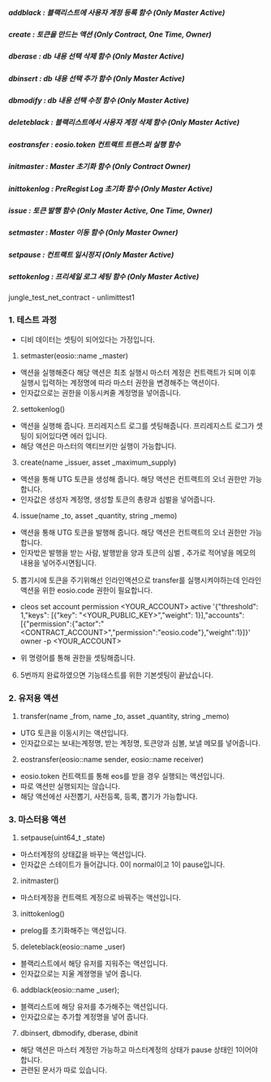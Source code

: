 ##### addblack : 블랙리스트에 사용자 계정 등록 함수 (Only Master Active)
##### create :  토큰을 만드는 액션 (Only Contract, One Time, Owner)
##### dberase : db 내용 선택 삭제 함수 (Only Master Active)
##### dbinsert : db 내용 선택 추가 함수 (Only Master Active)
##### dbmodify : db 내용 선택 수정 함수 (Only Master Active)
##### deleteblack : 블랙리스트에서 사용자 계정 삭제 함수 (Only Master Active)
##### eostransfer : eosio.token 컨트랙트 트랜스퍼 실행 함수
##### initmaster : Master 초기화 함수 (Only Contract Owner)
##### inittokenlog : PreRegist Log 초기화 함수 (Only Master Active)
##### issue : 토큰 발행 함수 (Only Master Active, One Time, Owner)
##### setmaster : Master 이동 함수 (Only Master Owner)
##### setpause : 컨트랙트 일시정지 (Only Master Active)
##### settokenlog : 프리세일 로그 세팅 함수 (Only Master Active)


jungle_test_net_contract  - unlimittest1

### 1. 테스트 과정
* 디비 데이터는 셋팅이 되어있다는 가정입니다.

1. setmaster(eosio::name _master)
* 액션을 실행해준다 해당 액션은 최초 실행시 마스터 계정은 컨트랙트가 되며 이후 실행시 입력하는 계정명에 따라 마스터 권한을 변경해주는 액션이다.
* 인자값으로는 권한을 이동시켜줄 계정명을 넣어줍니다.

2. settokenlog() 
* 액션을 실행해 줍니다. 프리레지스트 로그를 셋팅해줍니다. 프리레지스트 로그가 셋팅이 되어있다면 에러 입니다.  
* 해당 액션은 마스터의 액티브키만 실행이 가능합니다.

3. create(name _issuer, asset _maximum_supply)
* 액션을 통해 UTG 토큰을 생성해 줍니다. 해당 액션은 컨트랙트의 오너 권한만 가능합니다.
* 인자값은 생성자 계정명, 생성할 토큰의 총량과 심벌을 넣어줍니다.

4. issue(name _to, asset _quantity, string _memo)
* 액션을 통해 UTG 토큰을 발행해 줍니다. 해당 액션은 컨트랙트의 오너 권한만 가능합니다.
* 인자밗은 발행을 받는 사람, 발행받을 양과 토큰의 심벌 , 추가로 적어넣을 메모의 내용을 넣어주시면됩니다.

5. 뽑기시에 토큰을 주기위해선 인라인액션으로 transfer를 실행시켜야하는데 인라인액션을 위한 eosio.code 권한이 필요합니다.

* cleos set account permission <YOUR_ACCOUNT> active '{"threshold": 1,"keys": [{"key": "<YOUR_PUBLIC_KEY>","weight": 1}],"accounts": [{"permission":{"actor":"<CONTRACT_ACCOUNT>","permission":"eosio.code"},"weight":1}]}' owner -p <YOUR_ACCOUNT> 

* 위 명령어를 통해 권한을 셋팅해줍니다.

6. 5번까지 완료하였으면 기능테스트를 위한 기본셋팅이 끝났습니다. 

### 2. 유저용 액션

1. transfer(name _from, name _to, asset _quantity, string _memo)
* UTG 토큰을 이동시키는 액션입니다.
* 인자값으로는 보내는계정명, 받는 계정명, 토큰양과 심볼, 보낼 메모를 넣어줍니다.

2. eostransfer(eosio::name sender, eosio::name receiver)
* eosio.token 컨트랙트를 통해 eos를 받을 경우 실행되는 액션입니다.
* 따로 액션만 실행되지는 않습니다.
* 해당 액션에선 사전뽑기, 사전등록, 등록, 뽑기가 가능합니다.


### 3. 마스터용 액션

1. setpause(uint64_t _state)
* 마스터계정의 상태값을 바꾸는 액션입니다.
* 인자값은 스테이트가 들어갑니다. 0이 normal이고 1이 pause입니다.

2. initmaster()
* 마스터계정을 컨트랙트 계정으로 바꿔주는 액션입니다.

3. inittokenlog()
* prelog를 초기화해주는 액션입니다.

5. deleteblack(eosio::name _user)
* 블랙리스트에서 해당 유저를 지워주는 액션입니다.
* 인자값으로는 지울 계졍명을 넣어 줍니다.

6. addblack(eosio::name _user);
* 블랙리스트에 해당 유저를 추가해주는 액션입니다.
* 인자값으로는 추가할 계정명을 넣어 줍니다.

7. dbinsert, dbmodify, dberase, dbinit
* 해당 액션은 마스터 계정만 가능하고 마스터계정의 상태가 pause 상태인 1이어야 합니다.
* 관련된 문서가 따로 있습니다.


    



